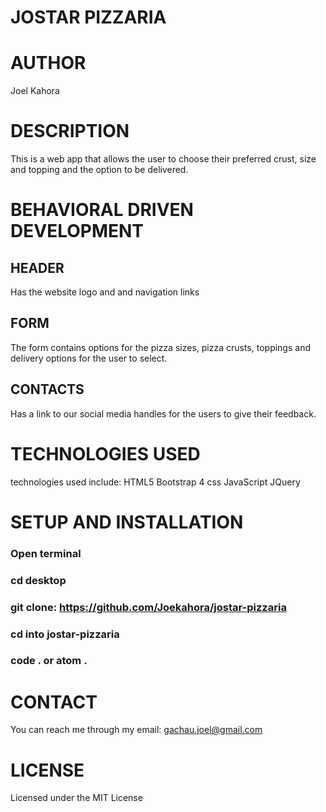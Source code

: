 # JOSTAR PIZZARIA
# AUTHOR
Joel Kahora
# DESCRIPTION
This is a web app that allows the user to choose their preferred crust, size and topping and the option to be delivered.
# BEHAVIORAL DRIVEN DEVELOPMENT
## HEADER
Has the  website logo and and navigation links
## FORM
The form contains options for the pizza sizes, pizza crusts, toppings and delivery options for the user to select.
## CONTACTS
Has a link to our social media handles for the users to give their feedback. 
# TECHNOLOGIES USED
technologies used include: 
HTML5
Bootstrap 4 css
JavaScript
JQuery
# SETUP AND INSTALLATION
### Open terminal 
### cd desktop
### git clone: https://github.com/Joekahora/jostar-pizzaria
### cd into jostar-pizzaria
### code . or atom . 
# CONTACT
You can reach me through my email: gachau.joel@gmail.com
# LICENSE
Licensed under the MIT License

